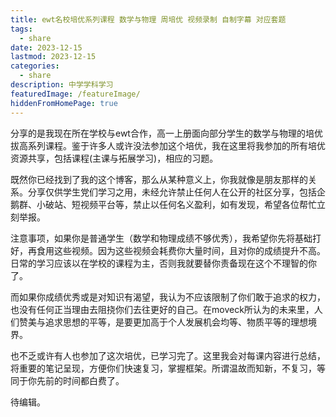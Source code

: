 ```yaml
---
title: ewt名校培优系列课程 数学与物理 周培优 视频录制 自制字幕 对应套题
tags:
  - share
date: 2023-12-15
lastmod: 2023-12-15
categories:
  - share
description: 中学学科学习
featuredImage: /featureImage/
hiddenFromHomePage: true
---
```


分享的是我现在所在学校与ewt合作，高一上册面向部分学生的数学与物理的培优拔高系列课程。鉴于许多人或许没法参加这个培优，我在这里将我参加的所有培优资源共享，包括课程(主课与拓展学习)，相应的习题。

既然你已经找到了我的这个博客，那么从某种意义上，你我就像是朋友那样的关系。分享仅供学生党们学习之用，未经允许禁止任何人在公开的社区分享，包括企鹅群、小破站、短视频平台等，禁止以任何名义盈利，如有发现，希望各位帮忙立刻举报。

注意事项，如果你是普通学生（数学和物理成绩不够优秀），我希望你先将基础打好，再食用这些视频。因为这些视频会耗费你大量时间，且对你的成绩提升不高。日常的学习应该以在学校的课程为主，否则我就要替你责备现在这个不理智的你了。

而如果你成绩优秀或是对知识有渴望，我认为不应该限制了你们敢于追求的权力，也没有任何正当理由去阻挠你们去往更好的自己。在moveck所认为的未来里，人们赞美与追求思想的平等，是要更加高于个人发展机会均等、物质平等的理想境界。

也不乏或许有人也参加了这次培优，已学习完了。这里我会对每课内容进行总结，将重要的笔记呈现，方便你们快速复习，掌握框架。所谓温故而知新，不复习，等同于你先前的时间都白费了。

待编辑。



